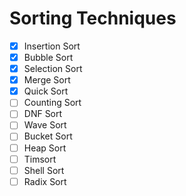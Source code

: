 # Sorting Techniques
- [x] Insertion Sort
- [x] Bubble Sort
- [x] Selection Sort
- [x] Merge Sort
- [x] Quick Sort
- [ ] Counting Sort
- [ ] DNF Sort
- [ ] Wave Sort
- [ ] Bucket Sort
- [ ] Heap Sort
- [ ] Timsort
- [ ] Shell Sort
- [ ] Radix Sort